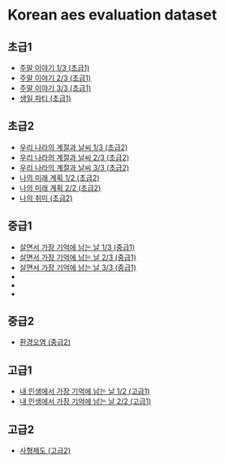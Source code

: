 # Korean aes evaluation dataset

## 초급1
- [주말 이야기 1/3 (초급1)](https://forms.gle/wsehPkugx2XVPyFx5)
- [주말 이야기 2/3 (초급1)](https://forms.gle/bs2VLahZWYfA3Dse6)
- [주말 이야기 3/3 (초급1)](https://forms.gle/EYd7jQLsFhmirzEe7)
- [생일 파티 (초급1)](https://forms.gle/ap3twEs6fvqfBt6Y8)

## 초급2
- [우리 나라의 계절과 날씨 1/3 (초급2)](https://forms.gle/KkAzDSBrhUvtTmjE6)
- [우리 나라의 계절과 날씨 2/3 (초급2)](https://forms.gle/iEqFKeVbkFo1cqM57)
- [우리 나라의 계절과 날씨 3/3 (초급2)](https://forms.gle/easccyFsx1mEAwXi6)
- [나의 미래 계획 1/2 (초급2)](https://forms.gle/24AmL5X5A9FuAFWq8)
- [나의 미래 계획 2/2 (초급2)](https://forms.gle/W5xbNDHfpyCERoBs5)
- [나의 취미 (초급2)](https://forms.gle/Ld9uUrMatRP4rzmV8)

## 중급1
- [살면서 가장 기억에 남는 날 1/3 (중급1)](https://forms.gle/RaUJJkPzFbcw1tWu7)
- [살면서 가장 기억에 남는 날 2/3 (중급1)](https://forms.gle/CosUcjnJakZQrMAP6)
- [살면서 가장 기억에 남는 날 3/3 (중급1)](https://forms.gle/oCCZx4wk6ctRceXcA)
- []()
- []()
- []()


## 중급2
- [환경오염 (중급2)](https://forms.gle/35swK7FgsW6zXtK77)

## 고급1
- [내 인생에서 가장 기억에 남는 날 1/2 (고급1)](https://forms.gle/W8cJ49AEdNfNbRuk9)
- [내 인생에서 가장 기억에 남는 날 2/2 (고급1)](https://forms.gle/RE1JsnV39Prp2G1FA)

## 고급2
- [사형제도 (고급2)](https://forms.gle/i7c3xpXdTLhbCUG29)

